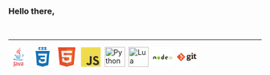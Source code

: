 ### Hello there,

<div id="badges">
  <!--<a href="https://www.youtube.com/@owldingle4530">
    <img src="https://img.shields.io/badge/YouTube-red?style=for-the-badge&logo=youtube&logoColor=white" alt="Youtube Badge"/>
  </a>--->
  <img src="https://komarev.com/ghpvc/?username=depthso&style=flat-square&color=blue" style="height:28px" alt=""/>
</div>

<!--
### :hammer_and_wrench: Languages and Tools :
-->

----
<div>
  <img src="https://github.com/devicons/devicon/blob/master/icons/java/java-original-wordmark.svg" title="Java" alt="Java" width="40" height="40"/>&nbsp;
  <img src="https://github.com/devicons/devicon/blob/master/icons/css3/css3-plain-wordmark.svg"  title="CSS3" alt="CSS" width="40" height="40"/>&nbsp;
  <img src="https://github.com/devicons/devicon/blob/master/icons/html5/html5-original.svg" title="HTML5" alt="HTML" width="40" height="40"/>&nbsp;
  <img src="https://github.com/devicons/devicon/blob/master/icons/javascript/javascript-original.svg" title="JavaScript" alt="JavaScript" width="40" height="40"/>&nbsp;
  <img src="https://logos-download.com/wp-content/uploads/2016/10/Python_logo_icon.png" title="Python" **alt="Python" width="40" height="40"/>&nbsp;
  <img src="https://48pedia.org/images/thumb/8/8e/Lua-logo.svg/900px-Lua-logo.svg.png?20200118144036" title="Lua" **alt="Lua" width="40" height="40"/>&nbsp;
  <img src="https://github.com/devicons/devicon/blob/master/icons/nodejs/nodejs-original-wordmark.svg" title="NodeJS" alt="NodeJS" width="40" height="40"/>&nbsp;
  <img src="https://github.com/devicons/devicon/blob/master/icons/git/git-original-wordmark.svg" title="Git" **alt="Git" width="40" height="40"/>
</div>
